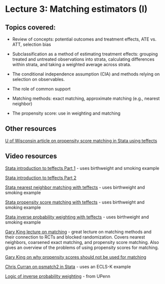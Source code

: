 # Lecture 3: Matching estimators (I)

## Topics covered:

* Review of concepts: potential outcomes and treatment effects, ATE vs. ATT, selection bias

* Subclassification as a method of estimating treatment effects: grouping treated and untreated observations into strata, calculating differences within strata, and taking a weighted average across strata.

* The conditional independence assumption (CIA) and methods relying on selection on observables.

* The role of common support

* Matching methods: exact matching, approximate matching (e.g., nearest neighbor)

* The propensity score: use in weighting and matching

## Other resources

[U of Wisconsin article on propensity score matching in Stata using teffects](https://www.ssc.wisc.edu/sscc/pubs/stata_psmatch.htm)

## Video resources

[Stata introduction to teffects Part 1](https://www.youtube.com/watch?v=p578jxAPJT4) - uses birthweight and smoking example

[Stata introduction to teffects Part 2](https://www.youtube.com/watch?v=v4l3F3BrtlQ)

[Stata nearest neighbor matching with teffects](https://www.youtube.com/watch?v=mEqwQ0FI2Vg) - uses birthweight and smoking example

[Stata propensity score matching with teffects](https://www.youtube.com/watch?v=hnyh1cUFiOE) - uses birthweight and smoking example

[Stata inverse probability weighting with teffects](https://www.youtube.com/watch?v=fmnkEmlJPOU) - uses birthweight and smoking example

[Gary King lecture on matching](https://www.youtube.com/watch?v=tvMyjDi4dyg) - great lecture on matching methods and their connection to RCTs and blocked randomization. Covers nearest neighbors, coarsened exact matching, and propensity score matching. Also gives an overview of the problems of using propensity scores for matching.

[Gary King on why propensity scores should not be used for matching](https://www.youtube.com/watch?v=rBv39pK1iEs)

[Chris Curran on psmatch2 in Stata](https://www.youtube.com/watch?v=7RT8zFC5Rac) - uses an ECLS-K example

[Logic of inverse probability weighting](https://www.youtube.com/watch?v=VJhLaOdpUv0) - from UPenn
